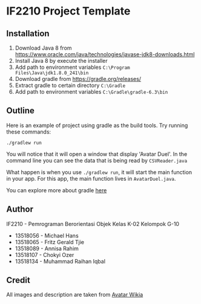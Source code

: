 # IF2210 Project Template
## Installation
1. Download Java 8 from https://www.oracle.com/java/technologies/javase-jdk8-downloads.html
2. Install Java 8 by execute the installer
3. Add path to environment variables
`C:\Program Files\Java\jdk1.8.0_241\bin`
4. Download gradle from https://gradle.org/releases/
5. Extract gradle to certain directory
`C:\Gradle`
6. Add path to environment variables
`C:\Gradle\gradle-6.3\bin`

## Outline
Here is an example of project using gradle as the build tools.
Try running these commands:

`./gradlew run`

You will notice that it will open a window that display 'Avatar Duel'.
In the command line you can see the data that is being read by `CSVReader.java`

What happen is when you use `./gradlew run`, it will start the main function in your app.
For this app, the main function lives in `AvatarDuel.java`.

You can explore more about gradle [here](https://guides.gradle.org/creating-new-gradle-builds/)

## Author
IF2210 - Pemrograman Berorientasi Objek
Kelas K-02 Kelompok G-10
- 13518056 - Michael Hans
- 13518065 - Fritz Gerald Tjie
- 13518089 - Annisa Rahim
- 13518107 - Chokyi Ozer
- 13518134 - Muhammad Raihan Iqbal

## Credit

All images and description are taken from [Avatar Wikia](https://avatar.fandom.com/wiki/Avatar_Wiki)
